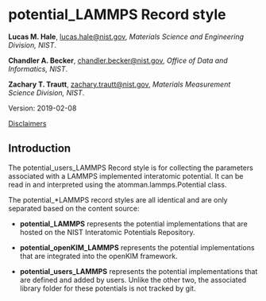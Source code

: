# potential_LAMMPS Record style

**Lucas M. Hale**, [lucas.hale@nist.gov](mailto:lucas.hale@nist.gov?Subject=ipr-demo), *Materials Science and Engineering Division, NIST*.

**Chandler A. Becker**, [chandler.becker@nist.gov](mailto:chandler.becker@nist.gov?Subject=ipr-demo), *Office of Data and Informatics, NIST*.

**Zachary T. Trautt**, [zachary.trautt@nist.gov](mailto:zachary.trautt@nist.gov?Subject=ipr-demo), *Materials Measurement Science Division, NIST*.

Version: 2019-02-08

[Disclaimers](http://www.nist.gov/public_affairs/disclaimer.cfm)

## Introduction

The potential_users_LAMMPS Record style is for collecting the parameters associated with a LAMMPS implemented interatomic potential.  It can be read in and interpreted using the atomman.lammps.Potential class.

The potential_*LAMMPS record styles are all identical and are only separated based on the content source:

- **potential_LAMMPS** represents the potential implementations that are hosted on the NIST Interatomic Potentials Repository.

- **potential_openKIM_LAMMPS** represents the potential implementations that are integrated into the openKIM framework.

- **potential_users_LAMMPS** represents the potential implementations that are defined and added by users.  Unlike the other two, the associated library folder for these potentials is not tracked by git.